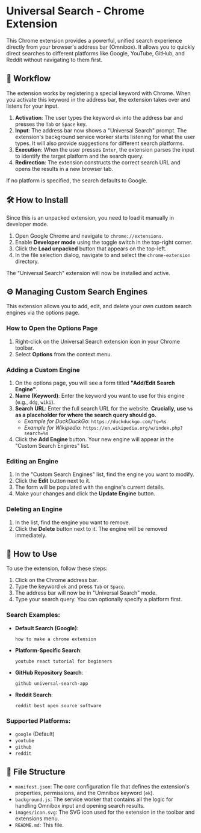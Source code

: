 #  Universal Search - Chrome Extension

This Chrome extension provides a powerful, unified search experience directly from your browser's address bar (Omnibox). It allows you to quickly direct searches to different platforms like Google, YouTube, GitHub, and Reddit without navigating to them first.

## 🚀 Workflow

The extension works by registering a special keyword with Chrome. When you activate this keyword in the address bar, the extension takes over and listens for your input.

1.  **Activation**: The user types the keyword `ek` into the address bar and presses the `Tab` or `Space` key.
2.  **Input**: The address bar now shows a "Universal Search" prompt. The extension's background service worker starts listening for what the user types. It will also provide suggestions for different search platforms.
3.  **Execution**: When the user presses `Enter`, the extension parses the input to identify the target platform and the search query.
4.  **Redirection**: The extension constructs the correct search URL and opens the results in a new browser tab.

If no platform is specified, the search defaults to Google.

## 🛠️ How to Install

Since this is an unpacked extension, you need to load it manually in developer mode.

1.  Open Google Chrome and navigate to `chrome://extensions`.
2.  Enable **Developer mode** using the toggle switch in the top-right corner.
3.  Click the **Load unpacked** button that appears on the top-left.
4.  In the file selection dialog, navigate to and select the `chrome-extension` directory.

The "Universal Search" extension will now be installed and active.

## ⚙️ Managing Custom Search Engines

This extension allows you to add, edit, and delete your own custom search engines via the options page.

### How to Open the Options Page

1.  Right-click on the Universal Search extension icon in your Chrome toolbar.
2.  Select **Options** from the context menu.

### Adding a Custom Engine

1.  On the options page, you will see a form titled **"Add/Edit Search Engine"**.
2.  **Name (Keyword)**: Enter the keyword you want to use for this engine (e.g., `ddg`, `wiki`).
3.  **Search URL**: Enter the full search URL for the website. **Crucially, use `%s` as a placeholder for where the search query should go.**
    *   *Example for DuckDuckGo*: `https://duckduckgo.com/?q=%s`
    *   *Example for Wikipedia*: `https://en.wikipedia.org/w/index.php?search=%s`
4.  Click the **Add Engine** button. Your new engine will appear in the "Custom Search Engines" list.

### Editing an Engine

1.  In the "Custom Search Engines" list, find the engine you want to modify.
2.  Click the **Edit** button next to it.
3.  The form will be populated with the engine's current details.
4.  Make your changes and click the **Update Engine** button.

### Deleting an Engine

1.  In the list, find the engine you want to remove.
2.  Click the **Delete** button next to it. The engine will be removed immediately.

## 📖 How to Use

To use the extension, follow these steps:

1.  Click on the Chrome address bar.
2.  Type the keyword `ek` and press `Tab` or `Space`.
3.  The address bar will now be in "Universal Search" mode.
4.  Type your search query. You can optionally specify a platform first.

### Search Examples:

*   **Default Search (Google)**:
    ```
    how to make a chrome extension
    ```
*   **Platform-Specific Search**:
    ```
    youtube react tutorial for beginners
    ```
*   **GitHub Repository Search**:
    ```
    github universal-search-app
    ```
*   **Reddit Search**:
    ```
    reddit best open source software
    ```

### Supported Platforms:

*   `google` (Default)
*   `youtube`
*   `github`
*   `reddit`

## 📂 File Structure

*   `manifest.json`: The core configuration file that defines the extension's properties, permissions, and the Omnibox keyword (`ek`).
*   `background.js`: The service worker that contains all the logic for handling Omnibox input and opening search results.
*   `images/icon.svg`: The SVG icon used for the extension in the toolbar and extensions menu.
*   `README.md`: This file.
